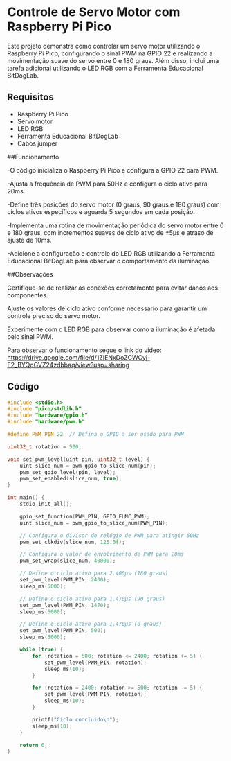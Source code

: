 # Controle de Servo Motor com Raspberry Pi Pico

Este projeto demonstra como controlar um servo motor utilizando o Raspberry Pi Pico, configurando o sinal PWM na GPIO 22 e realizando a movimentação suave do servo entre 0 e 180 graus. Além disso, inclui uma tarefa adicional utilizando o LED RGB com a Ferramenta Educacional BitDogLab.

## Requisitos

- Raspberry Pi Pico
- Servo motor
- LED RGB
- Ferramenta Educacional BitDogLab
- Cabos jumper

##Funcionamento

-O código inicializa o Raspberry Pi Pico e configura a GPIO 22 para PWM.

-Ajusta a frequência de PWM para 50Hz e configura o ciclo ativo para 20ms.

-Define três posições do servo motor (0 graus, 90 graus e 180 graus) com ciclos ativos específicos e aguarda 5 segundos em cada posição.

-Implementa uma rotina de movimentação periódica do servo motor entre 0 e 180 graus, com incrementos suaves de ciclo ativo de ±5µs e atraso de ajuste de 10ms.

-Adicione a configuração e controle do LED RGB utilizando a Ferramenta Educacional BitDogLab para observar o comportamento da iluminação.

##Observações

Certifique-se de realizar as conexões corretamente para evitar danos aos componentes.

Ajuste os valores de ciclo ativo conforme necessário para garantir um controle preciso do servo motor.

Experimente com o LED RGB para observar como a iluminação é afetada pelo sinal PWM.

Para observar o funcionamento segue o link do video:  https://drive.google.com/file/d/1ZIENxDoZCWCyj-F2_BYQoGVZ24zdbbaq/view?usp=sharing

## Código

```c
#include <stdio.h>
#include "pico/stdlib.h"
#include "hardware/gpio.h"
#include "hardware/pwm.h"

#define PWM_PIN 22  // Defina o GPIO a ser usado para PWM

uint32_t rotation = 500;

void set_pwm_level(uint pin, uint32_t level) {
    uint slice_num = pwm_gpio_to_slice_num(pin);
    pwm_set_gpio_level(pin, level);
    pwm_set_enabled(slice_num, true);
}

int main() {
    stdio_init_all();

    gpio_set_function(PWM_PIN, GPIO_FUNC_PWM);
    uint slice_num = pwm_gpio_to_slice_num(PWM_PIN);

    // Configura o divisor do relógio de PWM para atingir 50Hz
    pwm_set_clkdiv(slice_num, 125.0f);

    // Configura o valor de envolvimento de PWM para 20ms
    pwm_set_wrap(slice_num, 40000);

    // Define o ciclo ativo para 2.400µs (180 graus)
    set_pwm_level(PWM_PIN, 2400);
    sleep_ms(5000);  

    // Define o ciclo ativo para 1.470µs (90 graus)
    set_pwm_level(PWM_PIN, 1470);
    sleep_ms(5000);  

    // Define o ciclo ativo para 1.470µs (0 graus)
    set_pwm_level(PWM_PIN, 500);
    sleep_ms(5000); 

    while (true) {
        for (rotation = 500; rotation <= 2400; rotation += 5) {
            set_pwm_level(PWM_PIN, rotation);
            sleep_ms(10);
        }

        for (rotation = 2400; rotation >= 500; rotation -= 5) {
            set_pwm_level(PWM_PIN, rotation);
            sleep_ms(10);
        }

        printf("Ciclo concluido\n");
        sleep_ms(10);
    }

    return 0;
}


